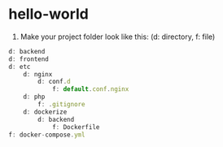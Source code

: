 # hello-world
1. Make your project folder look like this: (d: directory, f: file)
```javascript
d: backend
d: frontend
d: etc
    d: nginx
        d: conf.d
            f: default.conf.nginx
    d: php
        f: .gitignore
    d: dockerize
        d: backend
            f: Dockerfile
f: docker-compose.yml
```

